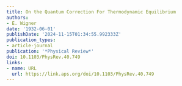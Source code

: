 ```yaml
---
title: On the Quantum Correction For Thermodynamic Equilibrium
authors:
- E. Wigner
date: '1932-06-01'
publishDate: '2024-11-15T01:34:55.992333Z'
publication_types:
- article-journal
publication: '*Physical Review*'
doi: 10.1103/PhysRev.40.749
links:
- name: URL
  url: https://link.aps.org/doi/10.1103/PhysRev.40.749
---
```


